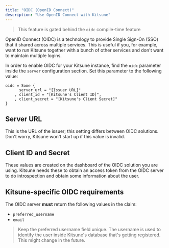 ```yaml
---
title: "OIDC (OpenID Connect)"
description: "Use OpenID Connect with Kitsune"
---
```


> This feature is gated behind the `oidc` compile-time feature

OpenID Connect (OIDC) is a technology to provide Single Sign-On (SSO) that it shared across multiple services. 
This is useful if you, for example, want to run Kitsune together with a bunch of other services and don't want to maintain multiple logins.

In order to enable OIDC for your Kitsune instance, find the `oidc` parameter inside the `server` configuration section. 
Set this parameter to the following value:

```dhall
oidc = Some {
      server_url = "[Issuer URL]"
    , client_id = "[Kitsune's Client ID]",
    , client_secret = "[Kitsune's Client Secret]"
}
```

## Server URL

This is the URL of the issuer; this setting differs between OIDC solutions. Don't worry, Kitsune won't start up if this value is invalid.

## Client ID and Secret

These values are created on the dashboard of the OIDC solution you are using. 
Kitsune needs these to obtain an access token from the OIDC server to do introspection and obtain some information about the user.

## Kitsune-specific OIDC requirements

The OIDC server **must** return the following values in the claim:

- `preferred_username`
- `email`

> Keep the preferred username field unique. The username is used to identify the user inside Kitsune's database that's getting registered.  
> This might change in the future.
